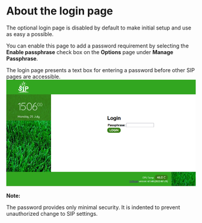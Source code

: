 # About the login page

The optional login page is disabled by default to make initial setup and use as easy a possible.

You can enable this page to add a password requirement by selecting the **Enable passphrase** check box on the **Options** page under **Manage Passphrase**.

The login page presents a text box for entering a password before other SIP pages are accessible. ![](./images/login_page.png)

**Note:**

The password provides only minimal security. It is indented to prevent unauthorized change to SIP settings.

